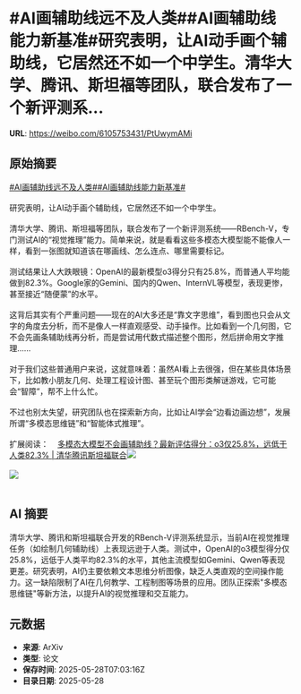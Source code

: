 # #AI画辅助线远不及人类##AI画辅助线能力新基准#研究表明，让AI动手画个辅助线，它居然还不如一个中学生。清华大学、腾讯、斯坦福等团队，联合发布了一个新评测系...

**URL**: https://weibo.com/6105753431/PtUwymAMi

## 原始摘要

<a href="https://m.weibo.cn/search?containerid=231522type%3D1%26t%3D10%26q%3D%23AI%E7%94%BB%E8%BE%85%E5%8A%A9%E7%BA%BF%E8%BF%9C%E4%B8%8D%E5%8F%8A%E4%BA%BA%E7%B1%BB%23&amp;extparam=%23AI%E7%94%BB%E8%BE%85%E5%8A%A9%E7%BA%BF%E8%BF%9C%E4%B8%8D%E5%8F%8A%E4%BA%BA%E7%B1%BB%23" data-hide=""><span class="surl-text">#AI画辅助线远不及人类#</span></a><a href="https://m.weibo.cn/search?containerid=231522type%3D1%26t%3D10%26q%3D%23AI%E7%94%BB%E8%BE%85%E5%8A%A9%E7%BA%BF%E8%83%BD%E5%8A%9B%E6%96%B0%E5%9F%BA%E5%87%86%23&amp;extparam=%23AI%E7%94%BB%E8%BE%85%E5%8A%A9%E7%BA%BF%E8%83%BD%E5%8A%9B%E6%96%B0%E5%9F%BA%E5%87%86%23" data-hide=""><span class="surl-text">#AI画辅助线能力新基准#</span></a><br><br>研究表明，让AI动手画个辅助线，它居然还不如一个中学生。<br><br>清华大学、腾讯、斯坦福等团队，联合发布了一个新评测系统——RBench-V，专门测试AI的“视觉推理”能力。简单来说，就是看看这些多模态大模型能不能像人一样，看到一张图就知道该在哪画线、怎么连点、哪里需要标记。<br><br>测试结果让人大跌眼镜：OpenAI的最新模型o3得分只有25.8%，而普通人平均能做到82.3%。Google家的Gemini、国内的Qwen、InternVL等模型，表现更惨，甚至接近“随便蒙”的水平。<br><br>这背后其实有个严重问题——现在的AI大多还是“靠文字思维”，看到图也只会从文字的角度去分析，而不是像人一样直观感受、动手操作。比如看到一个几何图，它不会先画条辅助线再分析，而是尝试用代数式描述整个图形，然后拼命用文字推理……<br><br>对于我们这些普通用户来说，这就意味着：虽然AI看上去很强，但在某些具体场景下，比如教小朋友几何、处理工程设计图、甚至玩个图形类解谜游戏，它可能会“智障”，帮不上什么忙。<br><br>不过也别太失望，研究团队也在探索新方向，比如让AI学会“边看边画边想”，发展所谓“多模态思维链”和“智能体式推理”。<br><br>扩展阅读：<a href="https://weibo.cn/sinaurl?u=https%3A%2F%2Fmp.weixin.qq.com%2Fs%2FFdgQbOieFVGGDnlZ0AKrog" data-hide=""><span class="url-icon"><img style="width: 1rem;height: 1rem" src="https://h5.sinaimg.cn/upload/2015/09/25/3/timeline_card_small_web_default.png" referrerpolicy="no-referrer"></span><span class="surl-text">多模态大模型不会画辅助线？最新评估得分：o3仅25.8%，远低于人类82.3% | 清华腾讯斯坦福联合</span></a><img style="" src="https://tvax2.sinaimg.cn/large/006Fd7o3gy1i1v7bsxzquj30zk0tznm2.jpg" referrerpolicy="no-referrer"><br><br><img style="" src="https://tvax2.sinaimg.cn/large/006Fd7o3gy1i1v7bu8lv1j30zk0l9gvv.jpg" referrerpolicy="no-referrer"><br><br>

## AI 摘要

清华大学、腾讯和斯坦福联合开发的RBench-V评测系统显示，当前AI在视觉推理任务（如绘制几何辅助线）上表现远逊于人类。测试中，OpenAI的o3模型得分仅25.8%，远低于人类平均82.3%的水平，其他主流模型如Gemini、Qwen等表现更差。研究表明，AI仍主要依赖文本思维分析图像，缺乏人类直观的空间操作能力。这一缺陷限制了AI在几何教学、工程制图等场景的应用。团队正探索"多模态思维链"等新方法，以提升AI的视觉推理和交互能力。

## 元数据

- **来源**: ArXiv
- **类型**: 论文
- **保存时间**: 2025-05-28T07:03:16Z
- **目录日期**: 2025-05-28
